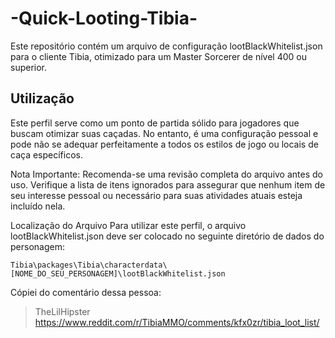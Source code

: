 # -Quick-Looting-Tibia-
Este repositório contém um arquivo de configuração lootBlackWhitelist.json para o cliente Tibia, otimizado para um Master Sorcerer de nível 400 ou superior.

## Utilização
Este perfil serve como um ponto de partida sólido para jogadores que buscam otimizar suas caçadas. No entanto, é uma configuração pessoal e pode não se adequar perfeitamente a todos os estilos de jogo ou locais de caça específicos.

Nota Importante: Recomenda-se uma revisão completa do arquivo antes do uso. Verifique a lista de itens ignorados para assegurar que nenhum item de seu interesse pessoal ou necessário para suas atividades atuais esteja incluído nela.

Localização do Arquivo
Para utilizar este perfil, o arquivo lootBlackWhitelist.json deve ser colocado no seguinte diretório de dados do personagem:
```
Tibia\packages\Tibia\characterdata\[NOME_DO_SEU_PERSONAGEM]\lootBlackWhitelist.json
```

Cópiei do comentário dessa pessoa:
> TheLilHipster
> https://www.reddit.com/r/TibiaMMO/comments/kfx0zr/tibia_loot_list/
